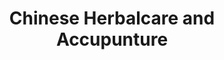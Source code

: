 ---
title: "Chinese Herbalcare and Accupunture"
url: /grantham/chinese-herbalcare-and-accupunture/
shop: Kräuter
---